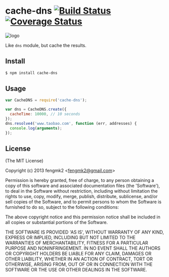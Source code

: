 cache-dns [![Build Status](https://secure.travis-ci.org/fengmk2/cache-dns.png)](http://travis-ci.org/fengmk2/cache-dns) [![Coverage Status](https://coveralls.io/repos/fengmk2/cache-dns/badge.png)](https://coveralls.io/r/fengmk2/cache-dns)
=======

![logo](https://raw.github.com/fengmk2/cache-dns/master/logo.png)

Like `dns` module, but cache the results.

## Install

```bash
$ npm install cache-dns
```

## Usage

```js
var CacheDNS = require('cache-dns');

var dns = CacheDNS.create({
  cacheTime: 10000, // 10 seconds
});
dns.resolve4('www.taobao.com', function (err, addresses) {
  console.log(arguments);
});
```

## License 

(The MIT License)

Copyright (c) 2013 fengmk2 &lt;fengmk2@gmail.com&gt;

Permission is hereby granted, free of charge, to any person obtaining
a copy of this software and associated documentation files (the
'Software'), to deal in the Software without restriction, including
without limitation the rights to use, copy, modify, merge, publish,
distribute, sublicense, and/or sell copies of the Software, and to
permit persons to whom the Software is furnished to do so, subject to
the following conditions:

The above copyright notice and this permission notice shall be
included in all copies or substantial portions of the Software.

THE SOFTWARE IS PROVIDED 'AS IS', WITHOUT WARRANTY OF ANY KIND,
EXPRESS OR IMPLIED, INCLUDING BUT NOT LIMITED TO THE WARRANTIES OF
MERCHANTABILITY, FITNESS FOR A PARTICULAR PURPOSE AND NONINFRINGEMENT.
IN NO EVENT SHALL THE AUTHORS OR COPYRIGHT HOLDERS BE LIABLE FOR ANY
CLAIM, DAMAGES OR OTHER LIABILITY, WHETHER IN AN ACTION OF CONTRACT,
TORT OR OTHERWISE, ARISING FROM, OUT OF OR IN CONNECTION WITH THE
SOFTWARE OR THE USE OR OTHER DEALINGS IN THE SOFTWARE.
